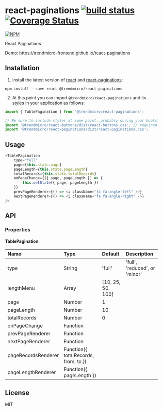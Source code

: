 # react-paginations [![build status](https://travis-ci.org/trendmicro-frontend/react-paginations.svg?branch=master)](https://travis-ci.org/trendmicro-frontend/react-paginations) [![Coverage Status](https://coveralls.io/repos/github/trendmicro-frontend/react-paginations/badge.svg?branch=master)](https://coveralls.io/github/trendmicro-frontend/react-paginations?branch=master)

[![NPM](https://nodei.co/npm/@trendmicro/react-paginations.png?downloads=true&stars=true)](https://nodei.co/npm/@trendmicro/react-paginations/)

React Paginations

Demo: https://trendmicro-frontend.github.io/react-paginations

## Installation

1. Install the latest version of [react](https://github.com/facebook/react) and [react-paginations](https://github.com/trendmicro-frontend/react-paginations):

  ```
  npm install --save react @trendmicro/react-paginations
  ```

2. At this point you can import `@trendmicro/react-paginations` and its styles in your application as follows:

  ```js
  import { TablePagination } from '@trendmicro/react-paginations';

  // Be sure to include styles at some point, probably during your bootstraping
  import '@trendmicro/react-buttons/dist/react-buttons.css'; // required dependency
  import '@trendmicro/react-paginations/dist/react-paginations.css';
  ```

## Usage

```js
<TablePagination
    type="full"
    page={this.state.page}
    pageLength={this.state.pageLength}
    totalRecords={this.state.totalRecords}
    onPageChange={({ page, pageLength }) => {
        this.setState({ page, pageLength })
    }}
    prevPageRenderer={() => <i className="fa fa-angle-left" />}
    nextPageRenderer={() => <i className="fa fa-angle-right" />}
/>
```

## API

### Properties

#### TablePagination

<table>
  <thead>
    <tr>
      <th align="left">Name</th>
      <th align="left">Type</th>
      <th align="left">Default</th>
      <th align="left">Description</th>
    </tr>
  </thead>
  <tbody>
    <tr>
      <td>type</td>
      <td>String</td>
      <td>'full'</td>
      <td>'full', 'reduced', or 'minor'</td>
    </tr>
    <tr>
      <td>lengthMenu</td>
      <td>Array</td>
      <td>[10, 25, 50, 100]</td>
      <td></td>
    </tr>
    <tr>
      <td>page</td>
      <td>Number</td>
      <td>1</td>
      <td></td>
    </tr>
    <tr>
      <td>pageLength</td>
      <td>Number</td>
      <td>10</td>
      <td></td>
    </tr>
    <tr>
      <td>totalRecords</td>
      <td>Number</td>
      <td>0</td>
      <td></td>
    </tr>
    <tr>
      <td>onPageChange</td>
      <td>Function</td>
      <td></td>
      <td></td>
    </tr>
    <tr>
      <td>prevPageRenderer</td>
      <td>Function</td>
      <td></td>
      <td></td>
    </tr>
    <tr>
      <td>nextPageRenderer</td>
      <td>Function</td>
      <td></td>
      <td></td>
    </tr>
    <tr>
      <td>pageRecordsRenderer</td>
      <td>Function({ totalRecords, from, to })</td>
      <td></td>
      <td></td>
    </tr>
    <tr>
      <td>pageLengthRenderer</td>
      <td>Function({ pageLength })</td>
      <td></td>
      <td></td>
    </tr>
  </tbody>
</table>

## License

MIT
